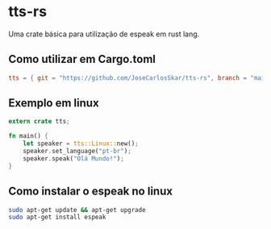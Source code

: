 # tts-rs
Uma crate básica para utilização de espeak em rust lang.

## Como utilizar em Cargo.toml

```toml
tts = { git = "https://github.com/JoseCarlosSkar/tts-rs", branch = "main" }
```

## Exemplo em linux
```rust
extern crate tts;

fn main() {
    let speaker = tts::Linux::new();
    speaker.set_language("pt-br");
    speaker.speak("Olá Mundo!");
}
```

## Como instalar o espeak no linux
```bash
sudo apt-get update && apt-get upgrade
sudo apt-get install espeak
```
